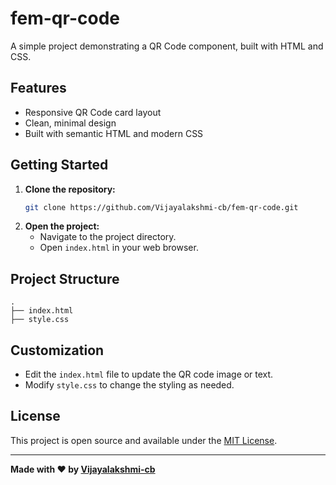 # fem-qr-code

A simple project demonstrating a QR Code component, built with HTML and CSS.

## Features

- Responsive QR Code card layout
- Clean, minimal design
- Built with semantic HTML and modern CSS

## Getting Started

1. **Clone the repository:**
   ```bash
   git clone https://github.com/Vijayalakshmi-cb/fem-qr-code.git
   ```
2. **Open the project:**
   - Navigate to the project directory.
   - Open `index.html` in your web browser.

## Project Structure

```
.
├── index.html
├── style.css
```

## Customization

- Edit the `index.html` file to update the QR code image or text.
- Modify `style.css` to change the styling as needed.

## License

This project is open source and available under the [MIT License](LICENSE).

---

**Made with ❤️ by [Vijayalakshmi-cb](https://github.com/Vijayalakshmi-cb)**
